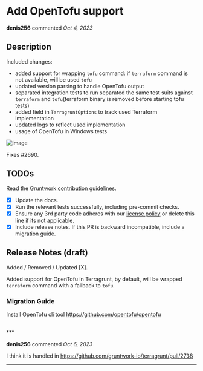# Add OpenTofu support

**denis256** commented *Oct 4, 2023*

<!-- Prepend '[WIP]' to the title if this PR is still a work-in-progress. Remove it when it is ready for review! -->

## Description

Included changes:
* added support for wrapping `tofu` command: if `terraform` command is not available, will be used `tofu`
* updated version parsing to handle OpenTofu output
* separated integration tests to run separated the same test suits against `terraform` and `tofu`(terraform binary is removed before starting tofu tests)
* added field in `TerragruntOptions` to track used Terraform implementation
* updated logs to reflect used implementation
* usage of OpenTofu in Windows tests


![image](https://github.com/gruntwork-io/terragrunt/assets/10694338/5d6a67d8-f1e3-4272-87e6-e81d0c48ade8)



Fixes #2690.

<!-- Description of the changes introduced by this PR. -->

## TODOs

Read the [Gruntwork contribution guidelines](https://gruntwork.notion.site/Gruntwork-Coding-Methodology-02fdcd6e4b004e818553684760bf691e).

- [x] Update the docs.
- [x] Run the relevant tests successfully, including pre-commit checks.
- [x] Ensure any 3rd party code adheres with our [license policy](https://www.notion.so/gruntwork/Gruntwork-licenses-and-open-source-usage-policy-f7dece1f780341c7b69c1763f22b1378) or delete this line if its not applicable.
- [x] Include release notes. If this PR is backward incompatible, include a migration guide.

## Release Notes (draft)

<!-- One-line description of the PR that can be included in the final release notes. -->
Added / Removed / Updated [X].

Added support for OpenTofu in Terragrunt, by default, will be wrapped `terraform` command with a fallback to `tofu`.

### Migration Guide

<!-- Important: If you made any backward incompatible changes, then you must write a migration guide! -->
Install OpenTofu cli tool https://github.com/opentofu/opentofu

<br />
***


**denis256** commented *Oct 6, 2023*

I think it is handled in https://github.com/gruntwork-io/terragrunt/pull/2738
***

